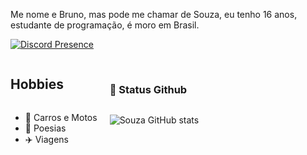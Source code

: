 Me nome e Bruno, mas pode me chamar de Souza, eu tenho 16 anos, estudante de programação, é moro em Brasil.


[![Discord Presence](https://lanyard.cnrad.dev/api/667815606451699712)](https://discord.com/users/667815606451699712)
<br/>
  
<div style="display:flex;justify-content:left;">
  <div style="display:flex;flex-direction:column;margin-right:20px;">
    <h2>Hobbies</h2>
    <ul>
      <li>🚗 Carros e Motos</li>
      <li>📖 Poesias</li>
      <li>✈️ Viagens</li>
    </ul>
  </div>
  <div style="display:flex;flex-direction:column;">

<br>

### 🌙 Status Github
![Souza GitHub stats](https://github-readme-stats.vercel.app/api?username=souzatoledo&show_icons=true&theme=midnight-purple)
